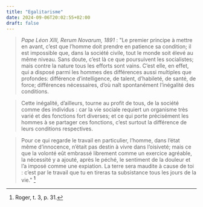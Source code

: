 ```yaml
---
title: "Egalitarisme"
date: 2024-09-06T20:02:55+02:00
draft: false
---
```



> *Pape Léon XIII, Rerum Novarum, 1891* : "Le premier principe à mettre en avant, c’est que l’homme doit prendre en patience sa condition; il est impossible que, dans la société civile, tout le monde soit élevé au même niveau. Sans doute, c’est là ce que poursuivent les socialistes; mais contre la nature tous les efforts sont vains. C’est elle, en effet, qui a disposé parmi les hommes des différences aussi multiples que profondes: différence d’intelligence, de talent, d’habileté, de santé, de force; différences nécessaires, d’où naît spontanément l’inégalité des conditions. 

> Cette inégalité, d’ailleurs, tourne au profit de tous, de la société comme des individus : car la vie sociale requiert un organisme très varié et des fonctions fort diverses; et ce qui porte précisément les hommes à se partager ces fonctions, c’est surtout la différence de leurs conditions respectives. 

> Pour ce qui regarde le travail en particulier, l’homme, dans l’état même d’innocence, n’était pas destin à vivre dans l’oisiveté; mais ce que la volonté eût embrassé librement comme un exercice agréable, la nécessité y a ajouté, après le péché, le sentiment de la douleur et l’a imposé comme une expiation. La terre sera maudite à cause de toi : c’est par le travail que tu en tireras ta subsistance tous les jours de la vie." [^1]

[^1]: Roger, t. 3, p. 31.
